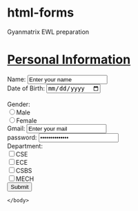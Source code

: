 # html-forms
Gyanmatrix EWL preparation
<!DOCTYPE html>
<html>
  <head>
    <h1><u>Personal Information</u></h1>
  </head>
  <body>
    Name:   <input type="text" value="Enter your name"/><br/>
    Date of Birth: <input type="date"></br>
    <br/>
    Gender:<br/>
    <input type="radio"/>Male<br/>
    <input type="radio"/>Female<br/>
    Gmail:  <input type="text" value="Enter your mail"/><br/>
    password:  <input type="password" value="Enter Password"/><br/>
    Department:<br/>
    <input type="checkbox"/>CSE<br/>
    <input type="checkbox"/>ECE<br/>
    <input type="checkbox"/>CSBS<br/>
    <input type="checkbox"/>MECH<br/>
    <input type="submit"/>
    
    </body>
</html>
